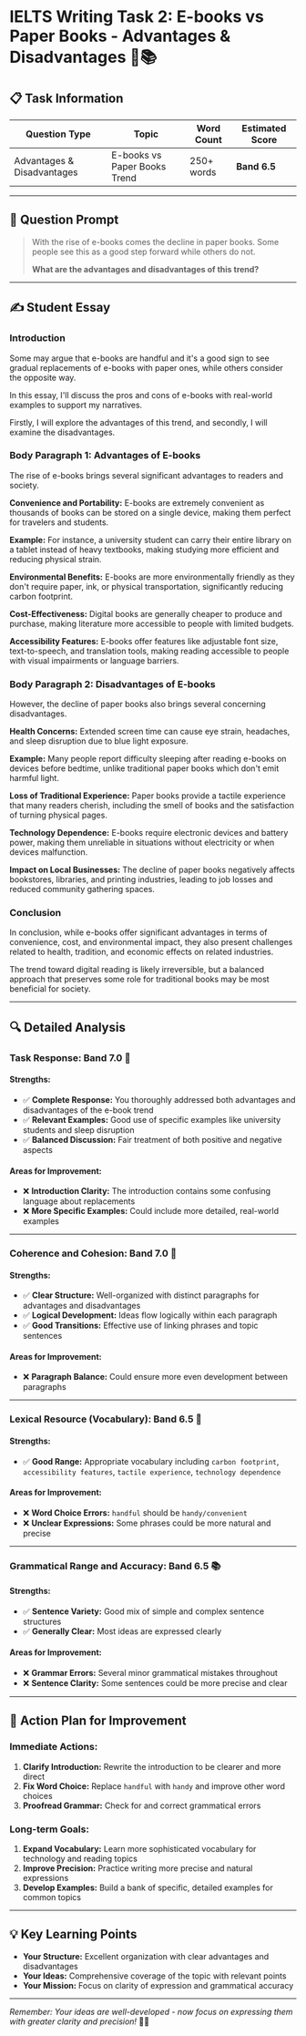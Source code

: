 # IELTS Writing Task 2: E-books vs Paper Books - Advantages & Disadvantages 📱📚

## 📋 **Task Information**

| **Question Type** | **Topic** | **Word Count** | **Estimated Score** |
|-------------------|-----------|----------------|---------------------|
| Advantages & Disadvantages | E-books vs Paper Books Trend | 250+ words | **Band 6.5** |

---

## 🎯 **Question Prompt**

> With the rise of e-books comes the decline in paper books. Some people see this as a good step forward while others do not. 
> 
> **What are the advantages and disadvantages of this trend?**

---

## ✍️ **Student Essay**

### **Introduction**
Some may argue that e-books are handful and it's a good sign to see gradual replacements of e-books with paper ones, while others consider the opposite way.

In this essay, I'll discuss the pros and cons of e-books with real-world examples to support my narratives.

Firstly, I will explore the advantages of this trend, and secondly, I will examine the disadvantages.

### **Body Paragraph 1: Advantages of E-books**
The rise of e-books brings several significant advantages to readers and society.

**Convenience and Portability:** E-books are extremely convenient as thousands of books can be stored on a single device, making them perfect for travelers and students.

**Example:** For instance, a university student can carry their entire library on a tablet instead of heavy textbooks, making studying more efficient and reducing physical strain.

**Environmental Benefits:** E-books are more environmentally friendly as they don't require paper, ink, or physical transportation, significantly reducing carbon footprint.

**Cost-Effectiveness:** Digital books are generally cheaper to produce and purchase, making literature more accessible to people with limited budgets.

**Accessibility Features:** E-books offer features like adjustable font size, text-to-speech, and translation tools, making reading accessible to people with visual impairments or language barriers.

### **Body Paragraph 2: Disadvantages of E-books**
However, the decline of paper books also brings several concerning disadvantages.

**Health Concerns:** Extended screen time can cause eye strain, headaches, and sleep disruption due to blue light exposure.

**Example:** Many people report difficulty sleeping after reading e-books on devices before bedtime, unlike traditional paper books which don't emit harmful light.

**Loss of Traditional Experience:** Paper books provide a tactile experience that many readers cherish, including the smell of books and the satisfaction of turning physical pages.

**Technology Dependence:** E-books require electronic devices and battery power, making them unreliable in situations without electricity or when devices malfunction.

**Impact on Local Businesses:** The decline of paper books negatively affects bookstores, libraries, and printing industries, leading to job losses and reduced community gathering spaces.

### **Conclusion**
In conclusion, while e-books offer significant advantages in terms of convenience, cost, and environmental impact, they also present challenges related to health, tradition, and economic effects on related industries.

The trend toward digital reading is likely irreversible, but a balanced approach that preserves some role for traditional books may be most beneficial for society.

---

## 🔍 **Detailed Analysis**

### **Task Response: Band 7.0** 🎯

#### **Strengths:**
- ✅ **Complete Response:** You thoroughly addressed both advantages and disadvantages of the e-book trend
- ✅ **Relevant Examples:** Good use of specific examples like university students and sleep disruption
- ✅ **Balanced Discussion:** Fair treatment of both positive and negative aspects

#### **Areas for Improvement:**
- ❌ **Introduction Clarity:** The introduction contains some confusing language about replacements
- ❌ **More Specific Examples:** Could include more detailed, real-world examples

---

### **Coherence and Cohesion: Band 7.0** 🔗

#### **Strengths:**
- ✅ **Clear Structure:** Well-organized with distinct paragraphs for advantages and disadvantages
- ✅ **Logical Development:** Ideas flow logically within each paragraph
- ✅ **Good Transitions:** Effective use of linking phrases and topic sentences

#### **Areas for Improvement:**
- ❌ **Paragraph Balance:** Could ensure more even development between paragraphs

---

### **Lexical Resource (Vocabulary): Band 6.5** 💬

#### **Strengths:**
- ✅ **Good Range:** Appropriate vocabulary including `carbon footprint`, `accessibility features`, `tactile experience`, `technology dependence`

#### **Areas for Improvement:**
- ❌ **Word Choice Errors:** `handful` should be `handy/convenient`
- ❌ **Unclear Expressions:** Some phrases could be more natural and precise

---

### **Grammatical Range and Accuracy: Band 6.5** 📚

#### **Strengths:**
- ✅ **Sentence Variety:** Good mix of simple and complex sentence structures
- ✅ **Generally Clear:** Most ideas are expressed clearly

#### **Areas for Improvement:**
- ❌ **Grammar Errors:** Several minor grammatical mistakes throughout
- ❌ **Sentence Clarity:** Some sentences could be more precise and clear

---

## 🚀 **Action Plan for Improvement**

### **Immediate Actions:**
1. **Clarify Introduction:** Rewrite the introduction to be clearer and more direct
2. **Fix Word Choice:** Replace `handful` with `handy` and improve other word choices
3. **Proofread Grammar:** Check for and correct grammatical errors

### **Long-term Goals:**
1. **Expand Vocabulary:** Learn more sophisticated vocabulary for technology and reading topics
2. **Improve Precision:** Practice writing more precise and natural expressions
3. **Develop Examples:** Build a bank of specific, detailed examples for common topics

---

## 💡 **Key Learning Points**

- **Your Structure:** Excellent organization with clear advantages and disadvantages
- **Your Ideas:** Comprehensive coverage of the topic with relevant points
- **Your Mission:** Focus on clarity of expression and grammatical accuracy

---

*Remember: Your ideas are well-developed - now focus on expressing them with greater clarity and precision!* 🚀✨